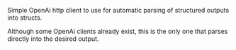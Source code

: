 Simple OpenAi http client to use for automatic parsing of structured outputs into structs. 

Although some OpenAi clients already exist, this is the only one that parses directly into the desired output.
